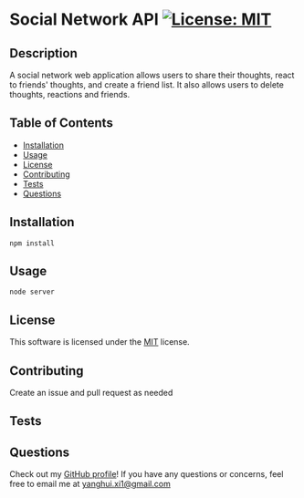 # Social Network API [![License: MIT](https://img.shields.io/badge/License-MIT-yellow.svg)](https://opensource.org/licenses/MIT)
## Description
A social network web application allows users to share their thoughts, react to friends' thoughts, and create a friend list. It also allows users to delete thoughts, reactions and friends.
## Table of Contents
- [Installation](#installation)
- [Usage](#usage)
- [License](#license)
- [Contributing](#contributing)
- [Tests](#tests)
- [Questions](#questions)
## Installation
`npm install`
## Usage
`node server`
## License
This software is licensed under the [MIT](https://opensource.org/licenses/MIT) license.
## Contributing
Create an issue and pull request as needed
## Tests

## Questions
Check out my [GitHub profile](https://github.com/yanghuixi1)!
If you have any questions or concerns, feel free to email me at <yanghui.xi1@gmail.com>
